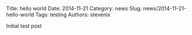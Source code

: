 Title: hello world
Date: 2014-11-21
Category: news
Slug: news/2014-11-21-hello-world
Tags: testing
Authors: stevenix

Initial test post
